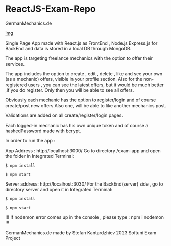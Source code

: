 # ReactJS-Exam-Repo

GermanMechanics.de

[img](c:/Users/PCbui/Documents/Lightshot/Screenshot_5.png)



Single Page App made with React.js as FrontEnd , Node.js Express.js for BackEnd and data is stored in a local DB through MongoDB. 

The app is targeting freelance mechanics with the option to offer their services.

The app includes the option to create , edit , delete , like and see your own (as a mechanic) offers, visible in your profile section.
Also for the non-registered users , you can see the latest offers, but it would be much better ,if you do register. Only then you will be able to see all offers.

Obviously each mechanic has the option to register/login and of course create/post new offers.Also one, will be able to like another mechanics post.

Validations are added on all create/register/login pages.

Each logged-in mechanic has his own unique token and of course a hashedPassword made with bcrypt.

In order to run the app : 

App Address : http://localhost:3000/
Go to directory /exam-app and open the folder in Integrated Terminal:
```
$ npm install

$ npm start 

```
Server address: http://localhost:3030/
For the BackEnd(server) side , go to directory server and open it in Integrated Terminal:
```
$ npm install

$ npm start 

```
!!! If nodemon error comes up in the console , please type : npm i nodemon !!!

GermanMechanics.de made by Stefan Kantardzhiev 2023 Softuni Exam Project
